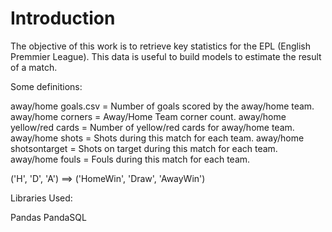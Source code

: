 # Introduction 

The objective of this work is to retrieve key statistics for the EPL (English Premmier League). 
This data is useful to build models to estimate the result of a match. 

Some definitions:

away/home goals.csv             =   Number of goals scored by the away/home team.
away/home corners               =   Away/Home Team corner count.
away/home  yellow/red cards     =   Number of yellow/red cards for away/home team.
away/home shots                 =   Shots during this match for each team.
away/home shotsontarget         =   Shots on target during this match for each team.
away/home fouls                 =   Fouls during this match for each team.

('H', 'D', 'A') ==> ('HomeWin', 'Draw', 'AwayWin')

Libraries Used:

Pandas
PandaSQL
